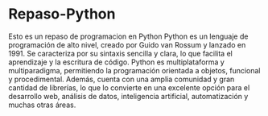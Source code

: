# Repaso-Python
Esto es un repaso de programacion en Python
Python es un lenguaje de programación de alto nivel, creado por Guido van Rossum y lanzado en 1991. Se caracteriza por su sintaxis sencilla y clara, lo que facilita el aprendizaje y la escritura de código. Python es multiplataforma y multiparadigma, permitiendo la programación orientada a objetos, funcional y procedimental. Además, cuenta con una amplia comunidad y gran cantidad de librerías, lo que lo convierte en una excelente opción para el desarrollo web, análisis de datos, inteligencia artificial, automatización y muchas otras áreas.
